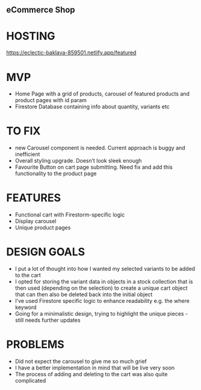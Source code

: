 ## eCommerce Shop

# HOSTING

https://eclectic-baklava-859501.netlify.app/featured

# MVP

* Home Page with a grid of products, carousel of featured products and product pages with id param
* Firestore Database containing info about quantity, variants etc

# TO FIX

- new Carousel component is needed. Current approach is buggy and inefficient 
- Overall styling upgrade. Doesn’t look sleek enough
- Favourite Button on cart page submitting. Need fix and add this functionality to the product page

# FEATURES

* Functional cart with Firestorm-specific logic
* Display carousel
* Unique product pages

# DESIGN GOALS
* I put a lot of thought into how I wanted my selected variants to be added to the cart
* I opted for storing the variant data in objects in a stock collection that is then used (depending on the selection) to create a unique cart object that can then also be deleted back into the initial object
* I’ve used Firestore specific logic to enhance readability e.g. the where keyword
* Going for a minimalistic design, trying to highlight the unique pieces - still needs further updates

# PROBLEMS
* Did not expect the carousel to give me so much grief
* I have a better implementation in mind that will be live very soon
* The process of adding and deleting to the cart was also quite complicated 

